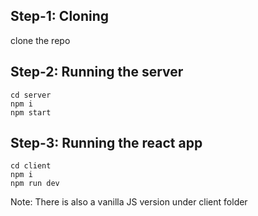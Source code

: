 ## Step-1: Cloning
clone the repo

## Step-2: Running the server
```
cd server
npm i
npm start
```

## Step-3: Running the react app
```
cd client
npm i
npm run dev
```

Note: There is also a vanilla JS version under client folder